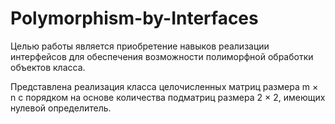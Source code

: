 # Polymorphism-by-Interfaces

Целью работы является приобретение навыков реализации интерфейсов для обеспечения возможности полиморфной обработки объектов класса.

Представлена реализация класса целочисленных матриц размера m × n с порядком на основе количества подматриц размера 2 × 2, имеющих нулевой определитель.
